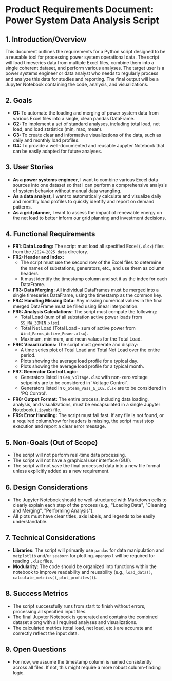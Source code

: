 # Product Requirements Document: Power System Data Analysis Script

## 1. Introduction/Overview

This document outlines the requirements for a Python script designed to be a reusable tool for processing power system operational data. The script will load timeseries data from multiple Excel files, combine them into a single coherent dataset, and perform various analyses. The target user is a power systems engineer or data analyst who needs to regularly process and analyze this data for studies and reporting. The final output will be a Jupyter Notebook containing the code, analysis, and visualizations.

## 2. Goals

- **G1:** To automate the loading and merging of power system data from various Excel files into a single, clean pandas DataFrame.
- **G2:** To implement a set of standard analyses, including total load, net load, and load statistics (min, max, mean).
- **G3:** To create clear and informative visualizations of the data, such as daily and monthly load profiles.
- **G4:** To provide a well-documented and reusable Jupyter Notebook that can be easily adapted for future analyses.

## 3. User Stories

- **As a power systems engineer,** I want to combine various Excel data sources into one dataset so that I can perform a comprehensive analysis of system behavior without manual data wrangling.
- **As a data analyst,** I want to automatically calculate and visualize daily and monthly load profiles to quickly identify and report on demand patterns.
- **As a grid planner,** I want to assess the impact of renewable energy on the net load to better inform our grid planning and investment decisions.

## 4. Functional Requirements

- **FR1: Data Loading:** The script must load all specified Excel (`.xlsx`) files from the `/2024-2025 data` directory.
- **FR2: Header and Index:**
    - The script must use the second row of the Excel files to determine the names of substations, generators, etc., and use them as column headers.
    - It must identify the timestamp column and set it as the index for each DataFrame.
- **FR3: Data Merging:** All individual DataFrames must be merged into a single timeseries DataFrame, using the timestamp as the common key.
- **FR4: Handling Missing Data:** Any missing numerical values in the final merged DataFrame must be filled using linear interpolation.
- **FR5: Analysis Calculations:** The script must compute the following:
    - Total Load (sum of all substation active power loads from `SS_MW_30MIN.xlsx`).
    - Total Net Load (Total Load - sum of active power from `Wind_Farms_Active_Power.xlsx`).
    - Maximum, minimum, and mean values for the Total Load.
- **FR6: Visualizations:** The script must generate and display:
    - A time series plot of Total Load and Total Net Load over the entire period.
    - Plots showing the average load profile for a typical day.
    - Plots showing the average load profile for a typical month.
- **FR7: Generator Control Logic:**
    - Generators listed in `Gen_Voltage.xlsx` with non-zero voltage setpoints are to be considered in 'Voltage Control'.
    - Generators listed in `Q_Steam_Vass_&_ICE.xlsx` are to be considered in 'PQ Control'.
- **FR8: Output Format:** The entire process, including data loading, analysis, and visualizations, must be encapsulated in a single Jupyter Notebook (`.ipynb`) file.
- **FR9: Error Handling:** The script must fail fast. If any file is not found, or a required column/row for headers is missing, the script must stop execution and report a clear error message.

## 5. Non-Goals (Out of Scope)

- The script will not perform real-time data processing.
- The script will not have a graphical user interface (GUI).
- The script will not save the final processed data into a new file format unless explicitly added as a new requirement.

## 6. Design Considerations

- The Jupyter Notebook should be well-structured with Markdown cells to clearly explain each step of the process (e.g., "Loading Data", "Cleaning and Merging", "Performing Analysis").
- All plots must have clear titles, axis labels, and legends to be easily understandable.

## 7. Technical Considerations

- **Libraries:** The script will primarily use `pandas` for data manipulation and `matplotlib` and/or `seaborn` for plotting. `openpyxl` will be required for reading `.xlsx` files.
- **Modularity:** The code should be organized into functions within the notebook to improve readability and reusability (e.g., `load_data()`, `calculate_metrics()`, `plot_profiles()`).

## 8. Success Metrics

- The script successfully runs from start to finish without errors, processing all specified input files.
- The final Jupyter Notebook is generated and contains the combined dataset along with all required analyses and visualizations.
- The calculated metrics (total load, net load, etc.) are accurate and correctly reflect the input data.

## 9. Open Questions

- For now, we assume the timestamp column is named consistently across all files. If not, this might require a more robust column-finding logic. 